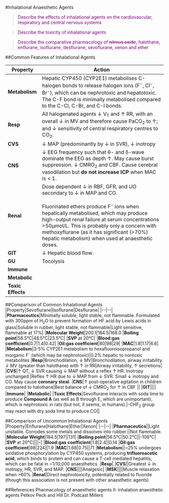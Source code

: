 #Inhalational Anaesthetic Agents

> <p style="color:purple";> Describe the effects of inhalational agents on the cardiovascular, respiratory and central nervous systems</p>

<!--></!-->

> <p style="color:purple";> Describe the toxicity of inhalational agents </p>

<!--></!-->

> <p style="color:purple";> Describe the comparative pharmacology of <s>nitrous oxide</s>, halothane, enflurane, isoflurane, desflurane, sevoflurane, xenon and ether</p>

##Common Features of Inhalational Agents

|Property|Action|
|--|--|
|**Metabolism**|Hepatic CYP450 (CYP2E1) metabolises C-halogen bonds to release halogen ions (F<sup>-</sup>, Cl<sup>-</sup>, Br<sup>-</sup>), which can be nephrotoxic and hepatotoxic. The C-F bond is minimally metabolised compared to the C-Cl, C-Br, and C-I bonds.
|**Resp**|All halogenated agents ↓ V<sub>T</sub> and ↑ RR, with an overall ↓ in MV and therefore cause PaCO<sub>2</sub> to ↑; and ↓ sensitivity of central respiratory centres to CO<sub>2</sub>.
|**CVS**|↓ MAP (predominantly by ↓ in SVR), ↓ inotropy
|**CNS**|↓ EEG frequency such that θ- and δ-wave dominate the EEG as depth ↑. May cause burst suppression. ↓ CMRO<sub>2</sub> and CBF. Cause cerebral vasodilation but **do not increase ICP** when MAC is < 1.
|**Renal**|Dose dependent ↓ in RBF, GFR, and UO secondary to ↓ in MAP and CO. <br><br>Fluorinated ethers produce F<sup>-</sup> ions when hepatically metabolised, which may produce high-output renal failure at serum concentrations >50μmol/L. This is probably only a concern with methoxyflurane (as it has significant (>70%) hepatic metabolism) when used at anaesthetic doses.
|**GIT**|↓ Hepatic blood flow. 
|**GU**|Tocolysis
|**Immune**|
|**Metabolic**|
|**Toxic Effects**|

##Comparison of Common Inhalational Agents
|Property|Sevoflurane|Isoflurane|Desflurane|
|--|--|
|**Pharmaceutics**|Minimally soluble, light stable, not flammable. Formulated with 300ppm of H<sub>2</sub>O to prevent formation of HF acid by Lewis acids in glass|Soluble in rubber, light stable, not flammable|Light sensitive, flammable at 17%|
|**Molecular Weight**|200.1|184.5|168.0
|**Boiling point**|58.5°C|48.5°C|23.5°C|
|**SVP** at 20°C|
|**Blood:gas coefficient**|0.7|1.4|0.42|
|**Oil:gas coefficient**|80|98|29|
|**MAC**|1.8|1.17|6.6|
|**Metabolism**|3-5% CYP2E1 metabolism to hexafluoroisopropanol and inorganic F<sup>-</sup> (which may be nephrotoxic)|0.2% hepatic to nontoxic metabolites
|**Resp**|Bronchodilation, ↓ MV|Bronchodilation, airway irritability. ↓ MV (greater than halothane) with ↑ in RR|Airway irritability, ↑ secretions|
|**CVS**|↑ QT, ↓ SVR causing ↓ MAP without a reflex ↑ HR. Inotropy unchanged.|Reflex ↑ HR due to ↓ MAP from ↓ SVR. Small ↓ inotropy and CO. May cause **coronary steal**.
|**CNS**|↑ post-operative agitation in children compared to halothane|Best balance of ↓ CMRO<sub>2</sub> for ↑ in CBF ||
|**GIT**||||
|**Immune**|
|**Metabolic**|
|**Toxic Effects**|Sevoflurane interacts with soda lime to produce **Compound A** (as well as B through E, which are unimportant), which is nephrotoxic in rats (but not, it seems, in humans).|-CHF<sub>2</sub> group may react with dry soda lime to produce CO||

##Comparison of Uncommon Inhalational Agents
|Property|Enflurane|Halothane|Ether|Xenon|
|--|--|
|**Pharmaceutics**||Light unstable. Corrodes some metals and dissolves into rubber.||Not flammable.
|**Molecular Weight**|184.5|197||131|
|**Boiling point**|56.5°C|50.2°C||-108°C|
|**SVP** at 20°C||||-|
|**Blood:gas coefficient**|1.8|2.4||0.14
|**Oil:gas coefficient**|98|224||1.9
|**MAC**|1.68|0.75||71
|**Metabolism**||~25% undergoes oxidative phosphorylation by CYP450 systems, producing **trifluoroacetic acid**, which binds to protein and can cause a T-cell mediated hepatitis, which can be fatal in ~1/10,000 anaesthetics.
|**Resp**|
|**CVS**||Greatest ↓ in inotropy, HR, SVR, and MAP.
|**CNS**||||Analgesic|
|**MSK**||||Muscle relaxation when >60%
|**Renal**|Direct nephrotoxicity, potentially related to fluoride (though this association is not present with other anaesthetic agents)


##References
Pharmacology of anaesthetic agents II: inhalation anaesthetic agents
Petkov
Peck and Hill
Dr. Podcast
Millers




